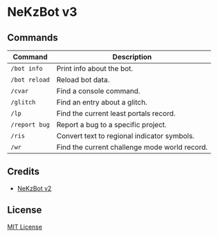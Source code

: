 # NeKzBot v3

## Commands

| Command       | Description                                   |
| ------------- | --------------------------------------------- |
| `/bot info`   | Print info about the bot.                     |
| `/bot reload` | Reload bot data.                              |
| `/cvar`       | Find a console command.                       |
| `/glitch`     | Find an entry about a glitch.                 |
| `/lp`         | Find the current least portals record.        |
| `/report bug` | Report a bug to a specific project.           |
| `/ris`        | Convert text to regional indicator symbols.   |
| `/wr`         | Find the current challenge mode world record. |

## Credits

- [NeKzBot v2]

[NeKzBot v2]: https://github.com/NeKzor/NeKzBot

## License

[MIT License](./LICENSE)
